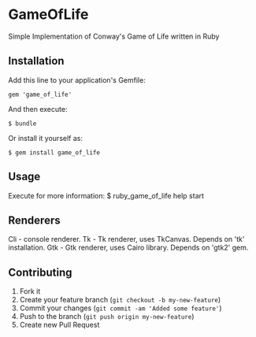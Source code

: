 # GameOfLife

Simple Implementation of Conway's Game of Life written in Ruby

## Installation

Add this line to your application's Gemfile:

    gem 'game_of_life'

And then execute:

    $ bundle

Or install it yourself as:

    $ gem install game_of_life

## Usage

Execute for more information:
    $ ruby_game_of_life help start

## Renderers

Cli - console renderer.
Tk  - Tk renderer, uses TkCanvas. Depends on 'tk' installation.
Gtk - Gtk renderer, uses Cairo library. Depends on 'gtk2' gem.

## Contributing

1. Fork it
2. Create your feature branch (`git checkout -b my-new-feature`)
3. Commit your changes (`git commit -am 'Added some feature'`)
4. Push to the branch (`git push origin my-new-feature`)
5. Create new Pull Request

